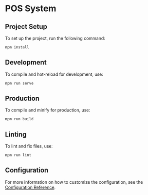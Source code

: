 # POS System

## Project Setup
To set up the project, run the following command:

```sh
npm install
```

## Development
To compile and hot-reload for development, use:

```sh
npm run serve
```

## Production
To compile and minify for production, use:

```sh
npm run build
```

## Linting
To lint and fix files, use:

```sh
npm run lint
```

## Configuration
For more information on how to customize the configuration, see the [Configuration Reference](https://cli.vuejs.org/config/).

